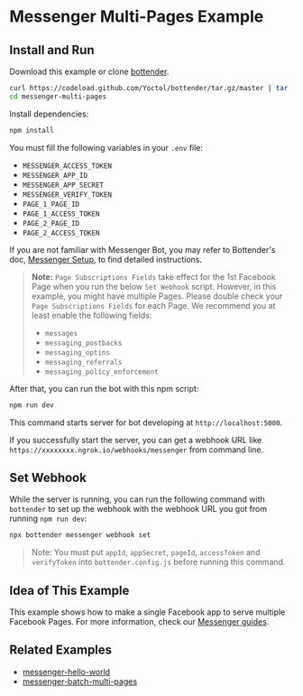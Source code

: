 # Messenger Multi-Pages Example

## Install and Run

Download this example or clone [bottender](https://github.com/Yoctol/bottender).

```sh
curl https://codeload.github.com/Yoctol/bottender/tar.gz/master | tar -xz --strip=2 bottender-master/examples/messenger-multi-pages
cd messenger-multi-pages
```

Install dependencies:

```sh
npm install
```

You must fill the following variables in your `.env` file:

- `MESSENGER_ACCESS_TOKEN`
- `MESSENGER_APP_ID`
- `MESSENGER_APP_SECRET`
- `MESSENGER_VERIFY_TOKEN`
- `PAGE_1_PAGE_ID`
- `PAGE_1_ACCESS_TOKEN`
- `PAGE_2_PAGE_ID`
- `PAGE_2_ACCESS_TOKEN`

If you are not familiar with Messenger Bot, you may refer to Bottender's doc, [Messenger Setup](https://bottender.js.org/docs/channel-messenger-setup), to find detailed instructions.

> **Note:** `Page Subscriptions Fields` take effect for the 1st Facebook Page when you run the below `Set Webhook` script. However, in this example, you might have multiple Pages. Please double check your `Page Subscriptions Fields` for each Page. We recommend you at least enable the following fields:
>
> - `messages`
> - `messaging_postbacks`
> - `messaging_optins`
> - `messaging_referrals`
> - `messaging_policy_enforcement`

After that, you can run the bot with this npm script:

```sh
npm run dev
```

This command starts server for bot developing at `http://localhost:5000`.

If you successfully start the server, you can get a webhook URL like `https://xxxxxxxx.ngrok.io/webhooks/messenger` from command line.

## Set Webhook

While the server is running, you can run the following command with `bottender` to set up the webhook with the webhook URL you got from running `npm run dev`:

```sh
npx bottender messenger webhook set
```

> Note: You must put `appId`, `appSecret`, `pageId`, `accessToken` and `verifyToken` into `bottender.config.js` before running this command.

## Idea of This Example

This example shows how to make a single Facebook app to serve multiple Facebook Pages. For more information, check our [Messenger guides](https://bottender.js.org/docs/channel-messenger-setup).

## Related Examples

- [messenger-hello-world](../messenger-hello-world)
- [messenger-batch-multi-pages](../messenger-batch-multi-pages)
